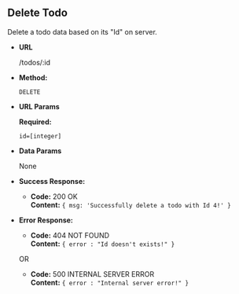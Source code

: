 **Delete Todo**
----
  Delete a todo data based on its "Id" on server.

* **URL**

  /todos/:id

* **Method:**
  
  `DELETE`
  
*  **URL Params**

   **Required:**

   `id=[integer]`

* **Data Params**
   
   None

* **Success Response:**

  * **Code:** 200 OK <br />
    **Content:**
    `{ msg: 'Successfully delete a todo with Id 4!' }`
 
* **Error Response:**

  * **Code:** 404 NOT FOUND <br />
    **Content:** `{ error : "Id doesn't exists!" }`

  OR

  * **Code:** 500 INTERNAL SERVER ERROR <br />
    **Content:** `{ error : "Internal server error!" }`